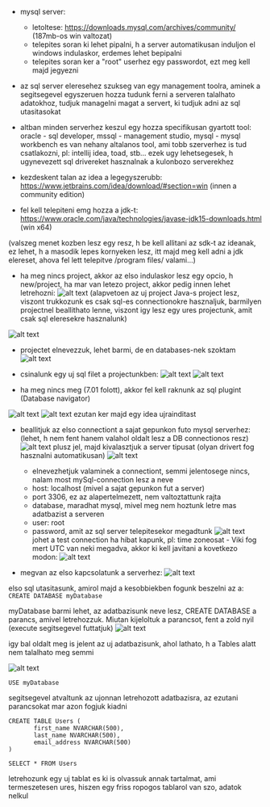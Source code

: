 - mysql server:
    * letoltese: https://downloads.mysql.com/archives/community/ (187mb-os win valtozat)
    * telepites soran ki lehet pipalni, h a server automatikusan induljon el windows indulaskor, erdemes lehet bepipalni
    * telepites soran ker a "root" userhez egy passwordot, ezt meg kell majd jegyezni

- az sql server eleresehez szukseg van egy management toolra, aminek a segitsegevel egyszeruen hozza tudunk ferni a serveren talalhato adatokhoz, tudjuk managelni magat a servert, ki tudjuk adni az sql utasitasokat    
- altban minden serverhez keszul egy hozza specifikusan gyartott tool: oracle - sql developer, mssql - management studio, mysql - mysql workbench
  es van nehany altalanos tool, ami tobb szerverhez is tud csatlakozni, pl: intellij idea, toad, stb... ezek ugy lehetsegesek, h ugynevezett sql drivereket hasznalnak a kulonbozo serverekhez


- kezdeskent talan az idea a legegyszerubb: https://www.jetbrains.com/idea/download/#section=win (innen a community edition)
- fel kell telepiteni emg hozza a jdk-t: https://www.oracle.com/java/technologies/javase-jdk15-downloads.html (win x64)


(valszeg menet kozben lesz egy resz, h be kell allitani az sdk-t az ideanak, ez lehet, h a masodik lepes kornyeken lesz, itt majd meg kell adni a jdk elereset, ahova fel lett telepitve /program files/ valami...)



- ha meg nincs project, akkor az elso indulaskor lesz egy opcio, h new/project, ha mar van letezo project, akkor pedig innen lehet letrehozni:
![alt text](01.png)
(alapvetoen az uj project Java-s project lesz, viszont trukkozunk es csak sql-es connectionokre hasznaljuk, barmilyen projectnel beallithato lenne, viszont igy lesz egy ures projectunk, amit csak sql eleresekre hasznalunk)

![alt text](02.png)

- projectet elnevezzuk, lehet barmi, de en databases-nek szoktam
![alt text](03.png)

- csinalunk egy uj sql filet a projectunkben:
![alt text](04.png)
![alt text](05.png)


- ha meg nincs meg (7.01 folott), akkor fel kell raknunk az sql plugint (Database navigator)

![alt text](06.png)
![alt text](07.png)
ezutan ker majd egy idea ujrainditast


- beallitjuk az elso connectiont a sajat gepunkon futo mysql serverhez: (lehet, h nem fent hanem valahol oldalt lesz a DB connectionos resz)
![alt text](08.png)
plusz jel, majd kivalasztjuk a server tipusat (olyan drivert fog hasznalni automatikusan)
![alt text](09.png)
    * elnevezhetjuk valaminek a connectiont, semmi jelentosege nincs, nalam most mySql-connection lesz a neve
    * host: localhost (mivel a sajat gepunkon fut a server)
    * port 3306, ez az alapertelmezett, nem valtoztattunk rajta
    * database, maradhat mysql, mivel meg nem hoztunk letre mas adatbazist a serveren
    * user: root
    * password, amit az sql server telepitesekor megadtunk
![alt text](11.png)
johet a test connection
ha hibat kapunk, pl: time zoneosat - Viki fog mert UTC van neki megadva, akkor ki kell javitani a kovetkezo modon:
![alt text](10.png)


- megvan az elso kapcsolatunk a serverhez:
![alt text](12.png)

elso sql utasitasunk, amirol majd a kesobbiekben fogunk beszelni az a:
`CREATE DATABASE myDatabase`

myDatabase barmi lehet, az adatbazisunk neve lesz, CREATE DATABASE a parancs, amivel letrehozzuk. Miutan kijeloltuk a parancsot, fent a zold nyil (execute segitsegevel futtatjuk)
![alt text](13.png)

igy bal oldalt meg is jelent az uj adatbazisunk, ahol lathato, h a Tables alatt nem talalhato meg semmi

![alt text](14.png)

`USE myDatabase`


segitsegevel atvaltunk az ujonnan letrehozott adatbazisra, az ezutani parancsokat mar azon fogjuk kiadni

```
CREATE TABLE Users (
       first_name NVARCHAR(500),
       last_name NVARCHAR(500),
       email_address NVARCHAR(500)
)
   
SELECT * FROM Users
```

letrehozunk egy uj tablat es ki is olvassuk annak tartalmat, ami termeszetesen ures, hiszen egy friss ropogos tablarol van szo, adatok nelkul